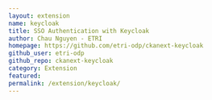 ```yaml
---
layout: extension
name: keycloak
title: SSO Authentication with Keycloak
author: Chau Nguyen - ETRI
homepage: https://github.com/etri-odp/ckanext-keycloak
github_user: etri-odp
github_repo: ckanext-keycloak
category: Extension
featured: 
permalink: /extension/keycloak/
---
```



<Error getting README>
